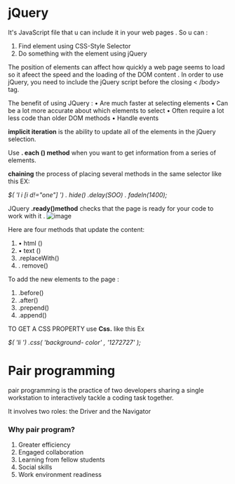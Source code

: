 # jQuery

It's JavaScript file that u can include it in your web pages .
So u can :
 1. Find element using CSS-Style Selector
 2. Do something with the element using jQuery


The position of <scri pt> elements can affect how quickly a web page seems to load so it afeect the speed and the loading of the DOM content .
In order to use jQuery, you need to  include the  jQuery script before the closing < /body> tag.

The benefit of using JQuery :
• Are much faster at selecting elements
• Can be a lot more accurate about which elements to select
• Often require a lot less code than older DOM methods
• Handle events

**implicit iteration** is the ability to update all of the elements in the jQuery selection.

Use **. each () method** when you want to get information from a series of elements.

**chaining** the process of placing several methods in the same selector like this EX:

*$( 'l i [i d!="one"] ') . hide() .delay(SOO) . fadeln(1400);*

JQuery **.ready()method** checks that the page is ready for your code to work with it .
![image](img/ready.png)

Here are four methods that update the content:

1. • html () 
2. • text ()
3. .replaceWith()
4. . remove()

To add the new elements to the page :

1. .before()
2. .after()
3. .prepend()
4. .append()

TO GET A CSS PROPERTY use **Css.** like this Ex 

*$( 'li ') .css( 'background- color' , '1272727' );*

# Pair programming 

pair programming is the practice of two developers sharing a single workstation to interactively tackle a coding task together.

 It involves two roles: the Driver and the Navigator
 
 ### Why pair program?

 1. Greater efficiency
 2. Engaged collaboration
 3. Learning from fellow students
 4. Social skills
 5. Work environment readiness

